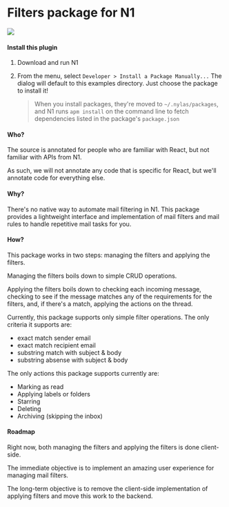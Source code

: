 # Filters package for N1

<img src="https://raw.githubusercontent.com/nylas/N1/master/examples/N1-Filters/filters-screencap.png">

#### Install this plugin

1. Download and run N1

2. From the menu, select `Developer > Install a Package Manually...`
   The dialog will default to this examples directory. Just choose the
   package to install it!

   > When you install packages, they're moved to `~/.nylas/packages`,
   > and N1 runs `apm install` on the command line to fetch dependencies
   > listed in the package's `package.json`

#### Who?

The source is annotated for people who are familiar with React, but not familiar with APIs from N1.

As such, we will not annotate any code that is specific for React, but we'll annotate code for everything else.

#### Why?

There's no native way to automate mail filtering in N1. This package provides a lightweight interface and implementation of mail filters and mail rules to handle repetitive mail tasks for you.

#### How?

This package works in two steps: managing the filters and applying the filters.

Managing the filters boils down to simple CRUD operations.

Applying the filters boils down to checking each incoming message, checking to see if the message matches any of the requirements for the filters, and, if there's a match, applying the actions on the thread.

Currently, this package supports only simple filter operations. The only criteria it supports are:
- exact match sender email
- exact match recipient email
- substring match with subject & body
- substring absense with subject & body

The only actions this package supports currently are:
- Marking as read
- Applying labels or folders
- Starring
- Deleting
- Archiving (skipping the inbox)

#### Roadmap

Right now, both managing the filters and applying the filters is done client-side.

The immediate objective is to implement an amazing user experience for managing mail filters.

The long-term objective is to remove the client-side implementation of applying filters and move this work to the backend.
